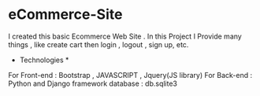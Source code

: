# eCommerce-Site

I created this basic Ecommerce Web Site . In this Project I Provide many things , like create cart then login , logout , sign up, etc.

* Technologies *

For Front-end : Bootstrap , JAVASCRIPT , Jquery(JS library)
For Back-end : Python and Django framework
database : db.sqlite3
